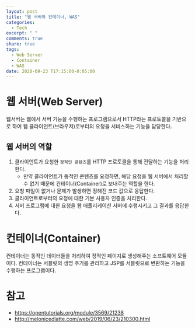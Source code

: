 ```yaml
---
layout: post
title: "웹 서버와 컨테이너, WAS"
categories:
  - Tech
excerpt: " "
comments: true
share: true
tags:
  - Web Server
  - Container
  - WAS
date: 2020-09-23 T17:15:00-0:05:00
---
```


# 웹 서버(Web Server)
웹서버는 웹에서 서버 기능을 수행하는 프로그램으로서 HTTP라는 프로토콜을 기반으로 하여 웹 클라이언트(브라우저)로부터의 요청을 서비스하는 기능을 담당한다.

## 웹 서버의 역할
1. 클라이언트가 요청한 `정적인 콘텐츠`를 HTTP 프로토콜을 통해 전달하는 기능을 처리한다.
    - 만약 클라이언트가 동적인 콘텐츠를 요청하면, 해당 요청을 웹 서버에서 처리할 수 없기 때문에 컨테이너(Container)로 보내주는 역할을 한다.
2. 요청 파일이 없거나 문제가 발생하면 정해진 코드 값으로 응답한다.
3. 클라이언트로부터의 요청에 대한 기본 사용자 인증을 처리한다.
4. 서버 프로그램에 대한 요청을 웹 애플리케이션 서버에 수행시키고 그 결과를 응답한다.

# 컨테이너(Container)
컨테이너는 동적인 데이터들을 처리하여 정적인 페이지로 생성해주는 소프트웨어 모듈이다. 컨테이너는 서블릿의 생명 주기를 관리하고 JSP를 서블릿으로 변환하는 기능을 수행하는 프로그램이다.

# 참고
- <https://opentutorials.org/module/3569/21238>
- <http://melonicedlatte.com/web/2019/06/23/210300.html>